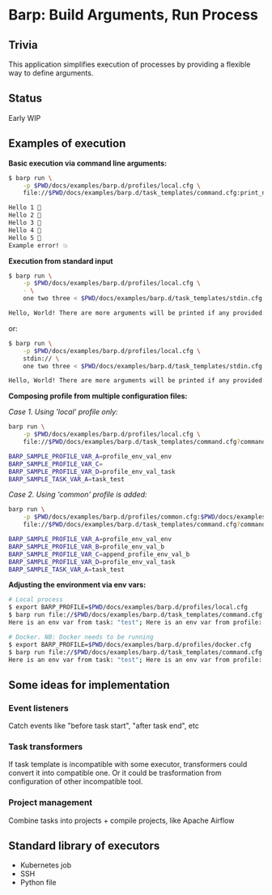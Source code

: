 # Barp: Build Arguments, Run Process

## Trivia

This application simplifies execution of processes by providing a flexible way to define arguments.

## Status

Early WIP

## Examples of execution

__Basic execution via command line arguments:__

```bash
$ barp run \
    -p $PWD/docs/examples/barp.d/profiles/local.cfg \
    file://$PWD/docs/examples/barp.d/task_templates/command.cfg:print_n_times

Hello 1 🚀
Hello 2 🚀
Hello 3 🚀
Hello 4 🚀
Hello 5 🚀
Example error! 💥
```

__Execution from standard input__

```bash
$ barp run \
    -p $PWD/docs/examples/barp.d/profiles/local.cfg \
    - \
    one two three < $PWD/docs/examples/barp.d/task_templates/stdin.cfg

Hello, World! There are more arguments will be printed if any provided:  one two three
```
or:
```bash
$ barp run \
    -p $PWD/docs/examples/barp.d/profiles/local.cfg \
    stdin:// \
    one two three < $PWD/docs/examples/barp.d/task_templates/stdin.cfg

Hello, World! There are more arguments will be printed if any provided:  one two three
```

__Composing profile from multiple configuration files:__

_Case 1. Using 'local' profile only:_

```bash
barp run \
    -p $PWD/docs/examples/barp.d/profiles/local.cfg \
    file://$PWD/docs/examples/barp.d/task_templates/command.cfg?command.print_env_vars

BARP_SAMPLE_PROFILE_VAR_A=profile_env_val_env
BARP_SAMPLE_PROFILE_VAR_C=
BARP_SAMPLE_PROFILE_VAR_D=profile_env_val_task
BARP_SAMPLE_TASK_VAR_A=task_test
```

_Case 2. Using 'common' profile is added:_

```bash
barp run \
    -p $PWD/docs/examples/barp.d/profiles/common.cfg:$PWD/docs/examples/barp.d/profiles/local.cfg \
    file://$PWD/docs/examples/barp.d/task_templates/command.cfg?command.print_env_vars

BARP_SAMPLE_PROFILE_VAR_A=profile_env_val_env
BARP_SAMPLE_PROFILE_VAR_B=profile_env_val_b
BARP_SAMPLE_PROFILE_VAR_C=append_profile_env_val_b
BARP_SAMPLE_PROFILE_VAR_D=profile_env_val_task
BARP_SAMPLE_TASK_VAR_A=task_test
```

__Adjusting the environment via env vars:__

```bash
# Local process
$ export BARP_PROFILE=$PWD/docs/examples/barp.d/profiles/local.cfg
$ barp run file://$PWD/docs/examples/barp.d/task_templates/command.cfg?print_env_vars
Here is an env var from task: "test"; Here is an env var from profile: "abc"

# Docker. NB: Docker needs to be running
$ export BARP_PROFILE=$PWD/docs/examples/barp.d/profiles/docker.cfg
$ barp run file://$PWD/docs/examples/barp.d/task_templates/command.cfg?print_env_vars
Here is an env var from task: "test"; Here is an env var from profile: "abc_docker"
```

## Some ideas for implementation

### Event listeners

Catch events like "before task start", "after task end", etc

### Task transformers

If task template is incompatible with some executor, transformers could convert it into compatible one.
Or it could be trasformation from configuration of other incompatible tool.

### Project management

Combine tasks into projects + compile projects, like Apache Airflow

## Standard library of executors

- Kubernetes job
- SSH
- Python file